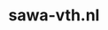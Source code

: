---
layout: post
title:  "sawa-vth.nl"
internal_url:  "/data/sawa-vth.nl.html"
categories: dutchgov
---